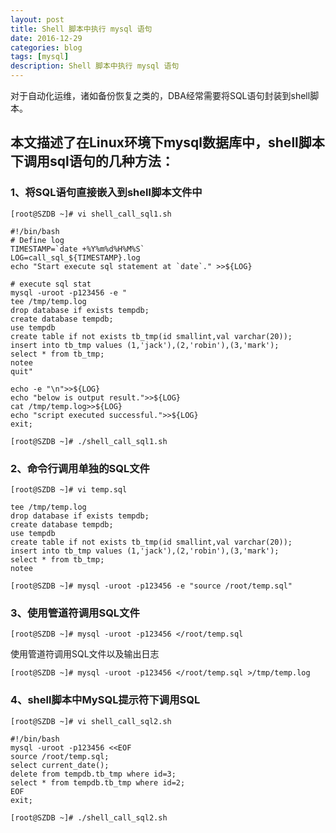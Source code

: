 ```yaml
---
layout: post
title: Shell 脚本中执行 mysql 语句
date: 2016-12-29
categories: blog
tags: [mysql]
description: Shell 脚本中执行 mysql 语句
---
```


对于自动化运维，诸如备份恢复之类的，DBA经常需要将SQL语句封装到shell脚本。

## 本文描述了在Linux环境下mysql数据库中，shell脚本下调用sql语句的几种方法：
 
### 1、将SQL语句直接嵌入到shell脚本文件中

`[root@SZDB ~]# vi shell_call_sql1.sh`

    #!/bin/bash  
	# Define log  
	TIMESTAMP=`date +%Y%m%d%H%M%S`  
	LOG=call_sql_${TIMESTAMP}.log  
	echo "Start execute sql statement at `date`." >>${LOG}  
	  
	# execute sql stat  
	mysql -uroot -p123456 -e "  
	tee /tmp/temp.log  
	drop database if exists tempdb;  
	create database tempdb;  
	use tempdb  
	create table if not exists tb_tmp(id smallint,val varchar(20));  
	insert into tb_tmp values (1,'jack'),(2,'robin'),(3,'mark');  
	select * from tb_tmp;  
	notee  
	quit"  
	  
	echo -e "\n">>${LOG}  
	echo "below is output result.">>${LOG}  
	cat /tmp/temp.log>>${LOG}  
	echo "script executed successful.">>${LOG}  
	exit;  

`[root@SZDB ~]# ./shell_call_sql1.sh`

### 2、命令行调用单独的SQL文件

`[root@SZDB ~]# vi temp.sql`

	tee /tmp/temp.log  
	drop database if exists tempdb;  
	create database tempdb;  
	use tempdb  
	create table if not exists tb_tmp(id smallint,val varchar(20));  
	insert into tb_tmp values (1,'jack'),(2,'robin'),(3,'mark');  
	select * from tb_tmp;  
	notee  

`[root@SZDB ~]# mysql -uroot -p123456 -e "source /root/temp.sql"`

### 3、使用管道符调用SQL文件

`[root@SZDB ~]# mysql -uroot -p123456 </root/temp.sql`
	  
使用管道符调用SQL文件以及输出日志

`[root@SZDB ~]# mysql -uroot -p123456 </root/temp.sql >/tmp/temp.log`

### 4、shell脚本中MySQL提示符下调用SQL

`[root@SZDB ~]# vi shell_call_sql2.sh`

	#!/bin/bash  
	mysql -uroot -p123456 <<EOF  
	source /root/temp.sql;  
	select current_date();  
	delete from tempdb.tb_tmp where id=3;  
	select * from tempdb.tb_tmp where id=2;  
	EOF  
	exit;  

`[root@SZDB ~]# ./shell_call_sql2.sh`